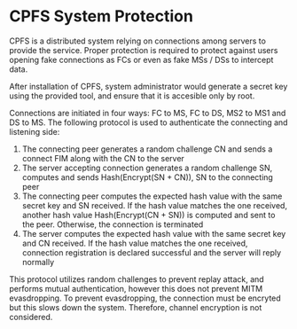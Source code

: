 # CPFS System Protection #

CPFS is a distributed system relying on connections among servers to provide
the service. Proper protection is required to protect against users opening
fake connections as FCs or even as fake MSs / DSs to intercept data.

After installation of CPFS, system administrator would generate a
secret key using the provided tool, and ensure that it is accesible
only by root.

Connections are initiated in four ways: FC to MS, FC to DS, MS2 to MS1 and
DS to MS. The following protocol is used to authenticate the connecting and
listening side:

 1. The connecting peer generates a random challenge CN and sends a connect
    FIM along with the CN to the server
 2. The server accepting connection generates a random challenge SN,
    computes and sends Hash(Encrypt(SN + CN)), SN to the connecting peer
 3. The connecting peer computes the expected hash value with the same
    secret key and SN received. If the hash value matches the one received,
    another hash value Hash(Encrypt(CN + SN)) is computed and sent to the peer.
    Otherwise, the connection is terminated
 4. The server computes the expected hash value with the same secret key
    and CN received. If the hash value matches the one received, connection
    registration is declared successful and the server will reply normally

This protocol utilizes random challenges to prevent replay attack, and
performs mutual authentication, however this does not prevent MITM
evasdropping. To prevent evasdropping, the connection must be encryted
but this slows down the system. Therefore, channel encryption is not
considered.

